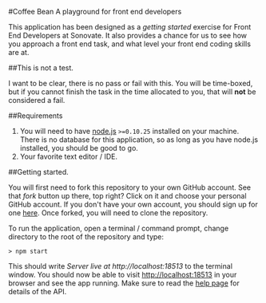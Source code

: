 #Coffee Bean
A playground for front end developers

This application has been designed as a *getting started* exercise for Front End Developers at Sonovate. It also provides a chance for us to see how you approach a front end task, and what level your front end coding skills are at.

##This is not a test. 

I want to be clear, there is no pass or fail with this. You will be time-boxed, but if you cannot finish the task in the time allocated to you, that will **not** be considered a fail.

##Requirements

1. You will need to have [node.js](https://nodejs.org/en/) `>=0.10.25` installed on your machine. There is no database for this application, so as long as you have node.js installed, you should be good to go.
1. Your favorite text editor / IDE.
 
##Getting started.
 
You will first need to fork this repository to your own GitHub account. See that *fork* button up there, top right? Click on it and choose your personal GitHub account. If you don't have your own account, you should sign up for one [here](https://github.com/join). Once forked, you will need to clone the repository.

To run the application, open a terminal / command prompt, change directory to the root of the repository and type:

```
> npm start
```

This should write *Server live at http://localhost:18513* to the terminal window. You should now be able to visit [http://localhost:18513](http://localhost:18513) in your browser and see the app running. Make sure to read the [help page](http://localhost:18513/api) for details of the API. 